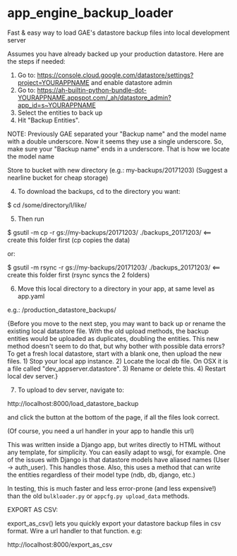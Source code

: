 # app_engine_backup_loader
Fast &amp; easy way to load GAE's datastore backup files into local development server

Assumes you have already backed up your production datastore.  Here are the steps if needed:

1) Go to: https://console.cloud.google.com/datastore/settings?project=YOURAPPNAME and enable datastore admin
2) Go to: https://ah-builtin-python-bundle-dot-YOURAPPNAME.appspot.com/_ah/datastore_admin?app_id=s~YOURAPPNAME
3) Select the entities to back up
4) Hit "Backup Entities".  

NOTE: Previously GAE separated your "Backup name" and the model name  with a double underscore.  Now it seems they use a single underscore.  So, make sure your "Backup name" ends in a underscore. That is how we locate the model name

Store to bucket with new directory (e.g.: my-backups/20171203) (Suggest a nearline bucket for cheap storage)

4) To download the backups, cd to the directory you want: 

$ cd /some/directory/I/like/

5) Then run  

$ gsutil -m cp -r gs://my-backups/20171203/ ./backups_20171203/ <== create this folder first (cp copies the data)

or:

$ gsutil  -m rsync -r gs://my-backups/20171203/ ./backups_20171203/ <== create this folder first (rsync syncs the 2 folders)

6) Move this local directory to a directory in your app, at same level as app.yaml

e.g.: /production_datastore_backups/

{Before you move to the next step, you may want to back up or rename the existing local datastore file.  With the old upload methods, the backup entities would be uploaded as duplicates, doubling the entities.  This new method doesn't seem to do that, but why bother with possible data errors?  To get a fresh local datastore, start with a blank one, then upload the new files. 1) Stop your local app instance. 2) Locate the local db file.  On OSX it is a file called "dev_appserver.datastore". 3) Rename or delete this. 4) Restart local dev server.}

7) To upload to dev server, navigate to:

http://localhost:8000/load_datastore_backup

and click the button at the bottom of the page, if all the files look correct.

(Of course, you need a url handler in your app to handle this url)

This was written inside a Django app, but writes directly to HTML without any template, for simplicity.  You can easily adapt to wsgi, for example.  One of the issues with Django is that datastore models have aliased names (User -> auth_user).  This handles those.  Also, this uses a method that can write the entities regardless of their model type (ndb, db, django, etc.)

In testing, this is much faster and less error-prone (and less expensive!) than the old `bulkloader.py` or `appcfg.py upload_data` methods.


EXPORT AS CSV:

export_as_csv() lets you quickly export your datastore backup files in csv format.  Wire a url handler to that function.  e.g:

http://localhost:8000/export_as_csv
